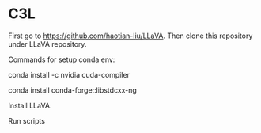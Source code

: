 # C3L

First go to https://github.com/haotian-liu/LLaVA.
Then clone this repository under LLaVA repository.

Commands for setup conda env:

conda install -c nvidia cuda-compiler

conda install conda-forge::libstdcxx-ng

Install LLaVA.

Run scripts
